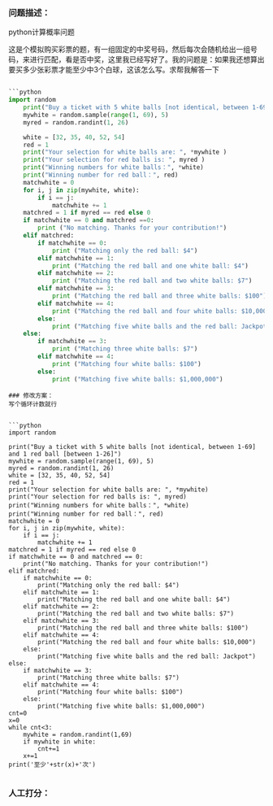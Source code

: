 ### 问题描述：
<p>python计算概率问题</p>
这是个模拟购买彩票的题，有一组固定的中奖号码，然后每次会随机给出一组号码，来进行匹配，看是否中奖，这里我已经写好了。我的问题是：如果我还想算出要买多少张彩票才能至少中3个白球，这该怎么写。求帮我解答一下

```python

```python
import random
    print("Buy a ticket with 5 white balls [not identical, between 1-69] and 1 red ball [between 1-26]")
    mywhite = random.sample(range(1, 69), 5)
    myred = random.randint(1, 26)

    white = [32, 35, 40, 52, 54]
    red = 1
    print("Your selection for white balls are: ", *mywhite )
    print("Your selection for red balls is: ", myred )
    print("Winning numbers for white balls：", *white)
    print("Winning number for red ball：", red)
    matchwhite = 0
    for i, j in zip(mywhite, white):
        if i == j:
            matchwhite += 1
    matchred = 1 if myred == red else 0
    if matchwhite == 0 and matchred ==0:
        print ("No matching. Thanks for your contribution!")
    elif matchred:
        if matchwhite == 0:
            print ("Matching only the red ball: $4")
        elif matchwhite == 1:
            print ("Matching the red ball and one white ball: $4")
        elif matchwhite == 2:
            print ("Matching the red ball and two white balls: $7")
        elif matchwhite == 3:
            print ("Matching the red ball and three white balls: $100")
        elif matchwhite == 4:
            print ("Matching the red ball and four white balls: $10,000")
        else:
            print ("Matching five white balls and the red ball: Jackpot")
    else:
        if matchwhite == 3:
            print ("Matching three white balls: $7")
        elif matchwhite == 4:
            print ("Matching four white balls: $100")
        else:
            print ("Matching five white balls: $1,000,000")


```
``` 
### 修改方案：
写个循环计数就行


```python
import random

print("Buy a ticket with 5 white balls [not identical, between 1-69] and 1 red ball [between 1-26]")
mywhite = random.sample(range(1, 69), 5)
myred = random.randint(1, 26)
white = [32, 35, 40, 52, 54]
red = 1
print("Your selection for white balls are: ", *mywhite)
print("Your selection for red balls is: ", myred)
print("Winning numbers for white balls：", *white)
print("Winning number for red ball：", red)
matchwhite = 0
for i, j in zip(mywhite, white):
    if i == j:
        matchwhite += 1
matchred = 1 if myred == red else 0
if matchwhite == 0 and matchred == 0:
    print("No matching. Thanks for your contribution!")
elif matchred:
    if matchwhite == 0:
        print("Matching only the red ball: $4")
    elif matchwhite == 1:
        print("Matching the red ball and one white ball: $4")
    elif matchwhite == 2:
        print("Matching the red ball and two white balls: $7")
    elif matchwhite == 3:
        print("Matching the red ball and three white balls: $100")
    elif matchwhite == 4:
        print("Matching the red ball and four white balls: $10,000")
    else:
        print("Matching five white balls and the red ball: Jackpot")
else:
    if matchwhite == 3:
        print("Matching three white balls: $7")
    elif matchwhite == 4:
        print("Matching four white balls: $100")
    else:
        print("Matching five white balls: $1,000,000")
cnt=0
x=0
while cnt<3:
    mywhite = random.randint(1,69)
    if mywhite in white:
        cnt+=1
    x+=1
print('至少'+str(x)+'次')


```

### 人工打分：
